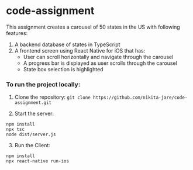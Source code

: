 
# code-assignment

This assignment creates a carousel of 50 states in the US with following features:

1. A backend database of states in TypeScript
2. A frontend screen using React Native for iOS that has:
   - User can scroll horizontally and navigate through the carousel
   - A progress bar is displayed as user scrolls through the carousel
   - State box selection is highlighted

### To run the project locally:
1. Clone the repository:
```git clone https://github.com/nikita-jare/code-assignment.git```

2. Start the server:
```cd server
npm install
npx tsc
node dist/server.js
```

3. Run the Client:
```cd client/StateCarousel
npm install
npx react-native run-ios
```
